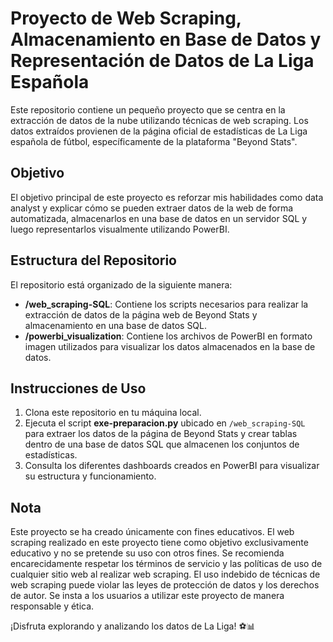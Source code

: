 # Proyecto de Web Scraping, Almacenamiento en Base de Datos y Representación de Datos de La Liga Española

Este repositorio contiene un pequeño proyecto que se centra en la extracción de datos de la nube utilizando técnicas de web scraping. Los datos extraídos provienen de la página oficial de estadísticas de La Liga española de fútbol, específicamente de la plataforma "Beyond Stats".

## Objetivo

El objetivo principal de este proyecto es reforzar mis habilidades como data analyst y explicar cómo se pueden extraer datos de la web de forma automatizada, almacenarlos en una base de datos en un servidor SQL y luego representarlos visualmente utilizando PowerBI.

## Estructura del Repositorio

El repositorio está organizado de la siguiente manera:

- **/web_scraping-SQL**: Contiene los scripts necesarios para realizar la extracción de datos de la página web de Beyond Stats y almacenamiento en una base de datos SQL.
- **/powerbi_visualization**: Contiene los archivos de PowerBI en formato imagen utilizados para visualizar los datos almacenados en la base de datos.

## Instrucciones de Uso

1. Clona este repositorio en tu máquina local.
2. Ejecuta el script **exe-preparacion.py** ubicado en `/web_scraping-SQL` para extraer los datos de la página de Beyond Stats y crear tablas dentro de una base de datos SQL que almacenen los conjuntos de estadísticas.
3. Consulta los diferentes dashboards creados en PowerBI para visualizar su estructura y funcionamiento.

## Nota

Este proyecto se ha creado únicamente con fines educativos. El web scraping realizado en este proyecto tiene como objetivo exclusivamente educativo y no se pretende su uso con otros fines. Se recomienda encarecidamente respetar los términos de servicio y las políticas de uso de cualquier sitio web al realizar web scraping. El uso indebido de técnicas de web scraping puede violar las leyes de protección de datos y los derechos de autor. Se insta a los usuarios a utilizar este proyecto de manera responsable y ética.

¡Disfruta explorando y analizando los datos de La Liga! ⚽️📊
